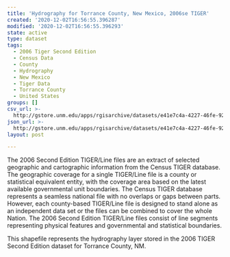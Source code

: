 ```yaml
---
title: 'Hydrography for Torrance County, New Mexico, 2006se TIGER'
created: '2020-12-02T16:56:55.396287'
modified: '2020-12-02T16:56:55.396293'
state: active
type: dataset
tags:
  - 2006 Tiger Second Edition
  - Census Data
  - County
  - Hydrography
  - New Mexico
  - Tiger Data
  - Torrance County
  - United States
groups: []
csv_url: >-
  http://gstore.unm.edu/apps/rgisarchive/datasets/e41e7c4a-4227-46fe-9246-a2ac4fc6fbc5/tgr2006se_torr_lkh.derived.csv
json_url: >-
  http://gstore.unm.edu/apps/rgisarchive/datasets/e41e7c4a-4227-46fe-9246-a2ac4fc6fbc5/tgr2006se_torr_lkh.derived.json
layout: post

---
```

The 2006 Second Edition TIGER/Line files are an extract of selected geographic and cartographic information from the Census TIGER database.  The geographic coverage for a single TIGER/Line file is a county or statistical equivalent entity, with the coverage area based on the latest available governmental unit boundaries. The Census TIGER database represents a seamless national file with no overlaps or gaps between parts.  However, each county-based TIGER/Line file is designed to stand alone as an independent data set or the files can be combined to cover the whole Nation.  The 2006 Second Edition  TIGER/Line files consist of line segments representing physical features and governmental and statistical boundaries.  

This shapefile represents the hydrography layer stored in the 2006 TIGER Second Edition dataset for Torrance County, NM.
